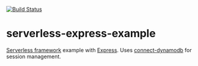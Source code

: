 [![Build Status](https://travis-ci.org/neverendingqs-sandbox/serverless-express-example.svg?branch=master)](https://travis-ci.org/neverendingqs-sandbox/serverless-express-example)

# serverless-express-example

[Serverless framework](https://serverless.com/) example with [Express](https://expressjs.com/). Uses [connect-dynamodb](https://github.com/ca98am79/connect-dynamodb) for session management.
